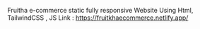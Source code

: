 Fruitha e-commerce static fully responsive Website Using Html, TailwindCSS , JS 
Link :
https://fruitkhaecommerce.netlify.app/
